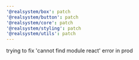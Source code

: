 ```yaml
---
'@realsystem/box': patch
'@realsystem/button': patch
'@realsystem/core': patch
'@realsystem/styling': patch
'@realsystem/utils': patch
---
```


trying to fix 'cannot find module react' error in prod
